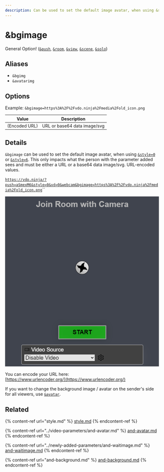 ```yaml
---
description: Can be used to set the default image avatar, when using &style=0 or &style=6
---
```


# \&bgimage

General Option! ([`&push`](../../source-settings/push.md), [`&room`](../../general-settings/room.md), [`&view`](../view-parameters/view.md), [`&scene`](../view-parameters/scene.md), [`&solo`](../mixer-scene-parameters/and-solo.md))

## Aliases

* `&bgimg`
* `&avatarimg`

## Options

Example: `&bgimage=https%3A%2F%2Fvdo.ninja%2Fmedia%2Fold_icon.png`

| Value         | Description                  |
| ------------- | ---------------------------- |
| (Encoded URL) | URL or base64 data image/svg |

## Details

`&bgimage` can be used to set the default image avatar, when using [`&style=0`](style.md) or [`&style=6`](style.md). This only impacts what the person with the parameter added sees and must be either a URL or a base64 data image/svg. URL-encoded values.

[`https://vdo.ninja/?push=aSmexM6&style=0&vd=0&webcam&bgimage=https%3A%2F%2Fvdo.ninja%2Fmedia%2Fold_icon.png`](https://vdo.ninja/?push=aSmexM6\&style=0\&vd=0\&webcam\&bgimage=https%3A%2F%2Fvdo.ninja%2Fmedia%2Fold\_icon.png)``

![](../../.gitbook/assets/image.png)

You can encode your URL here:\
[https://www.urlencoder.org/](https://www.urlencoder.org/)

If you want to change the background image / avatar on the sender's side for all viewers, use [`&avatar`](../video-parameters/and-avatar.md).

## Related

{% content-ref url="style.md" %}
[style.md](style.md)
{% endcontent-ref %}

{% content-ref url="../video-parameters/and-avatar.md" %}
[and-avatar.md](../video-parameters/and-avatar.md)
{% endcontent-ref %}

{% content-ref url="../newly-added-parameters/and-waitimage.md" %}
[and-waitimage.md](../newly-added-parameters/and-waitimage.md)
{% endcontent-ref %}

{% content-ref url="and-background.md" %}
[and-background.md](and-background.md)
{% endcontent-ref %}

